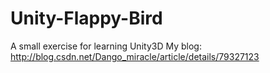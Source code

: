 # Unity-Flappy-Bird
A small exercise for learning Unity3D
My blog: http://blog.csdn.net/Dango_miracle/article/details/79327123
